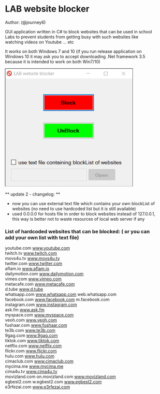 # LAB website blocker
Author: (@journey6)

GUI application written in C# to block websites that can be used in school Labs to prevent students from getting busy with such websites like watching videos on Youtube ... etc

It works on both Windows 7 and 10 (if you run release application on Windows 10 it may ask you to accept downloading .Net framework 3.5 because it is intended to work on both Win7/10)

![labwebsiteblocker](labBlocker2_update2.png)

** update 2 - changelog: **
- now you can use external text file which contains your own blockList of websites (no need to use hardcoded list but it is still available)
- used 0.0.0.0 for hosts file in order to block websites instead of 127.0.0.1, this way is better not to waste resources of local web server if any

### List of hardcoded websites that can be blocked: ( or you can add your own list with text file)

youtube.com www.youtube.com <br />
twitch.tv www.twitch.com <br />
movs4u.tv www.movs4u.tv <br />
twitter.com www.twitter.com <br />
aflam.io www.aflam.io <br />
dailymotion.com www.dailymotion.com <br />
vimeo.com www.vimeo.com <br />
metacafe.com www.metacafe.com <br />
d.tube www.d.tube <br />
whatsapp.com www.whatsapp.com web.whatsapp.com <br />
facebook.com www.facebook.com m.facebook.com  <br />
instagram.com www.instagram.com <br />
ask.fm www.ask.fm <br />
myspace.com www.myspace.com <br />
veoh.com www.veoh.com <br />
fushaar.com www.fushaar.com <br />
te3b.com www.te3b.com <br />
9gag.com www.9gag.com <br />
tiktok.com www.tiktok.com <br />
netflix.com www.netflix.com <br />
flickr.com www.flickr.com <br />
hulu.com www.hulu.com <br />
cimaclub.com www.cimaclub.com <br />
mycima.me www.mycima.me <br />
cima4u.tv www.cima4u.tv <br />
movizland.com on.movizland.com www.movizland.com <br />
egbest2.com w.egbest2.com www.egbest2.com <br />
e3rfezai.com www.e3rfezai.com <br />
